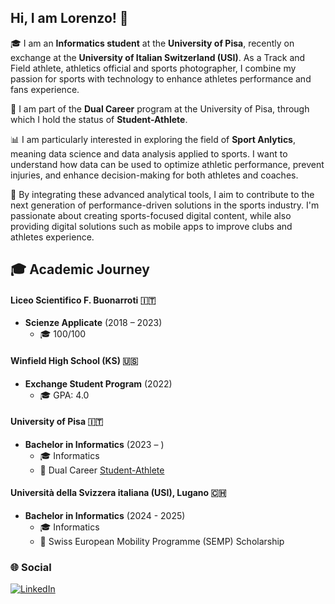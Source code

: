 ## Hi, I am Lorenzo! 🏃

🎓 I am an **Informatics student** at the **University of Pisa**, recently on exchange at the **University of Italian Switzerland (USI)**. As a Track and Field athlete, athletics official and sports photographer, I combine my passion for sports with technology to enhance athletes performance and fans experience.

🏃 I am part of the **Dual Career** program at the University of Pisa, through which I hold the status of **Student-Athlete**.

📊 I am particularly interested in exploring the field of **Sport Anlytics**, meaning data science and data analysis applied to sports. I want to understand how data can be used to optimize athletic performance, prevent injuries, and enhance decision-making for both athletes and coaches.

🚀 By integrating these advanced analytical tools, I aim to contribute to the next generation of performance-driven solutions in the sports industry. I'm passionate about creating sports-focused digital content, while also providing digital solutions such as mobile apps to improve clubs and athletes experience.

## 🎓 Academic Journey

#### Liceo Scientifico F. Buonarroti 🇮🇹
- **Scienze Applicate** (2018 – 2023)  
  - 🎓 100/100

#### Winfield High School (KS) 🇺🇸
- **Exchange Student Program** (2022)  
  - 🎓 GPA: 4.0

#### University of Pisa 🇮🇹
- **Bachelor in Informatics** (2023 – )  
  - 🎓 Informatics
  - 🏃 Dual Career [Student-Athlete](https://www.unipi.it/didattica/iscrizioni/immatricolazioni-e-iscrizioni/studente-atleta-percorso-formativo-di-dual-career/)

#### Università della Svizzera italiana (USI), Lugano 🇨🇭
- **Bachelor in Informatics** (2024 - 2025)  
  - 🎓 Informatics
  - 🏅 Swiss European Mobility Programme (SEMP) Scholarship  

### 🌐 Social  
[![LinkedIn](https://img.shields.io/badge/LinkedIn-0077B5?style=for-the-badge&logo=linkedin&logoColor=white)](https://www.linkedin.com/in/lorenzogallii)

<!---
loregalli/loregalli is a ✨ special ✨ repository because its `README.md` (this file) appears on your GitHub profile.
You can click the Preview link to take a look at your changes.
--->
